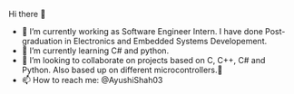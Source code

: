 Hi there 👋

- 🔭 I’m currently working as Software Engineer Intern. I have done Post-graduation in Electronics and Embedded Systems Developement. 
- 🌱 I’m currently learning C# and python.
- 👯 I’m looking to collaborate on projects based on C, C++, C# and Python. Also based up on different microcontrollers.💬
- 📫 How to reach me: @AyushiShah03

